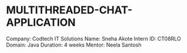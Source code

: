 # MULTITHREADED-CHAT-APPLICATION
Company: Codtech IT Solutions
Name: Sneha Akote
Intern ID: CT08RLO 
Domain: Java 
Duration: 4 weeks 
Mentor: Neela Santosh 
